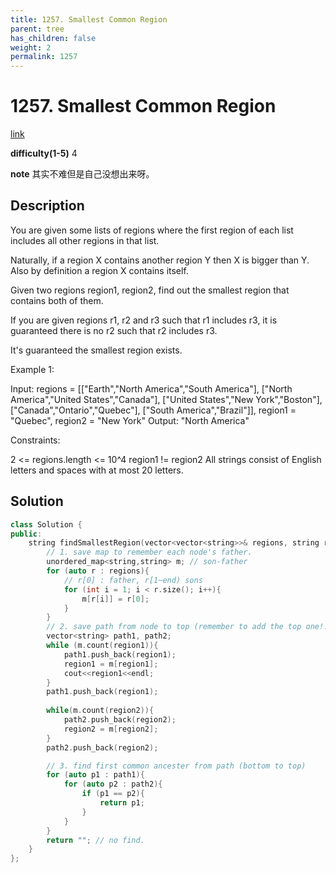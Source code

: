 ```yaml
---
title: 1257. Smallest Common Region
parent: tree
has_children: false
weight: 2
permalink: 1257
---
```

# 1257. Smallest Common Region
[link](https://leetcode.com/problems/smallest-common-region/)

**difficulty(1-5)**
4

**note**
其实不难但是自己没想出来呀。

## Description
You are given some lists of regions where the first region of each list includes all other regions in that list.

Naturally, if a region X contains another region Y then X is bigger than Y. Also by definition a region X contains itself.

Given two regions region1, region2, find out the smallest region that contains both of them.

If you are given regions r1, r2 and r3 such that r1 includes r3, it is guaranteed there is no r2 such that r2 includes r3.

It's guaranteed the smallest region exists.

 

Example 1:

Input:
regions = [["Earth","North America","South America"],
["North America","United States","Canada"],
["United States","New York","Boston"],
["Canada","Ontario","Quebec"],
["South America","Brazil"]],
region1 = "Quebec",
region2 = "New York"
Output: "North America"
 

Constraints:

2 <= regions.length <= 10^4
region1 != region2
All strings consist of English letters and spaces with at most 20 letters.

## Solution
```c++
class Solution {
public:
    string findSmallestRegion(vector<vector<string>>& regions, string region1, string region2) {
        // 1. save map to remember each node's father.
        unordered_map<string,string> m; // son-father
        for (auto r : regions){
            // r[0] : father, r[1~end) sons
            for (int i = 1; i < r.size(); i++){
                m[r[i]] = r[0];
            }
        }
        // 2. save path from node to top (remember to add the top one!!!)
        vector<string> path1, path2;
        while (m.count(region1)){
            path1.push_back(region1);
            region1 = m[region1];
            cout<<region1<<endl;
        }
        path1.push_back(region1);
        
        while(m.count(region2)){
            path2.push_back(region2);
            region2 = m[region2];
        }
        path2.push_back(region2);

        // 3. find first common ancester from path (bottom to top)
        for (auto p1 : path1){
            for (auto p2 : path2){
                if (p1 == p2){
                    return p1;
                }
            }
        }
        return ""; // no find.
    }
};
```